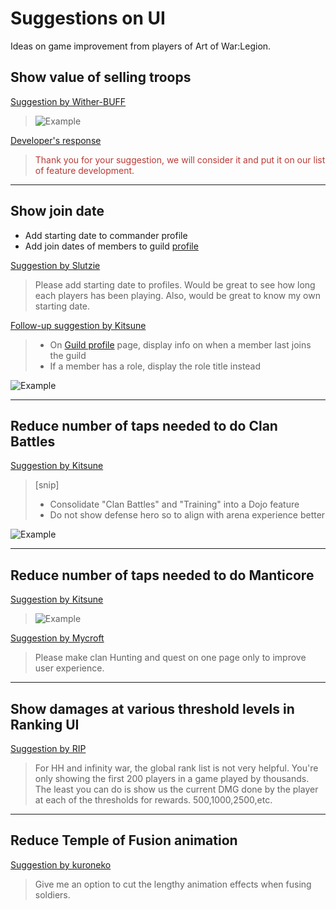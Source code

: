 # Suggestions on UI

Ideas on game improvement from players of Art of War:Legion.

## Show value of selling troops
[Suggestion by Wither-BUFF](https://discord.com/channels/658594298983350293/659077000027308104/927278145130864700)
> ![Example](https://cdn.discordapp.com/attachments/924219961432489984/927278124239040642/PicsArt_01-02-08.11.18.jpg)

[Developer's response](https://discord.com/channels/658594298983350293/754929508427104258/931147922559598633)
<blockquote style="color:#b93a35">
Thank you for your suggestion, we will consider it and put it on our list
of feature development.
</blockquote>

----

## Show join date

* Add starting date to commander profile
* Add join dates of members to guild [profile](structure/profiles)

[Suggestion by Slutzie](https://discord.com/channels/658594298983350293/659077000027308104/931971155345162260)
> Please add starting date to profiles. Would be great to see how long
> each players has been playing. Also, would be great to know my own
> starting date.

[Follow-up suggestion by Kitsune](https://discord.com/channels/658594298983350293/659077000027308104/933207172911890512)
> * On [Guild profile](structure/profiles) page, display info on when a member last joins the guild
> * If a member has a role, display the role title instead

![Example](https://cdn.discordapp.com/attachments/713054635681644545/933207121561010196/unknown.png)

----

## Reduce number of taps needed to do Clan Battles

[Suggestion by Kitsune](https://discord.com/channels/658594298983350293/659077000027308104/932544473815207986)
> [snip]
> - Consolidate "Clan Battles" and "Training" into a Dojo feature
> - Do not show defense hero so to align with arena experience better

![Example](https://cdn.discordapp.com/attachments/713054635681644545/932544244462268436/ui-arena-dojo.png)

----

## Reduce number of taps needed to do Manticore

[Suggestion by Kitsune](https://discord.com/channels/658594298983350293/659077000027308104/931495467920031764)
> ![Example](https://cdn.discordapp.com/attachments/713054635681644545/931495226051272712/IMG_8238.png)

[Suggestion by Mycroft](https://discord.com/channels/658594298983350293/659077000027308104/931041575369326603)
> Please make clan Hunting and quest on one page only to improve user experience.

----

## Show damages at various threshold levels in Ranking UI
[Suggestion by RIP](https://discord.com/channels/658594298983350293/659077000027308104/932785870468182017)
> For HH and infinity war, the global rank list is not very helpful.
> You're only showing the first 200 players in a game played by thousands.
> The least you can do is show us the current DMG done by the player at
> each of the thresholds for rewards. 500,1000,2500,etc.

----

## Reduce Temple of Fusion animation
[Suggestion by kuroneko](https://discord.com/channels/658594298983350293/659077000027308104/932097182708924466)
> Give me an option to cut the lengthy animation effects when fusing soldiers.
